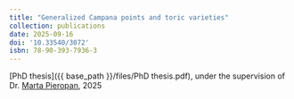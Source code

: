 ```yaml
---
title: "Generalized Campana points and toric varieties"
collection: publications
date: 2025-09-16
doi: '10.33540/3072'
isbn: 78-90-393-7936-3
---
```

[PhD thesis]({{ base_path }}/files/PhD thesis.pdf), under the supervision of Dr. [Marta Pieropan](https://webspace.science.uu.nl/~piero001/), 2025
